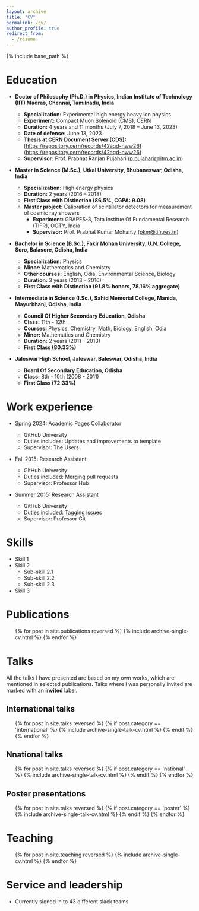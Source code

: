 ```yaml
---
layout: archive
title: "CV"
permalink: /cv/
author_profile: true
redirect_from:
  - /resume
---
```


{% include base_path %}

Education
======
* **Doctor of Philosophy (Ph.D.) in Physics, Indian Institute of Technology (IIT) Madras, Chennai, Tamilnadu, India**  
  * **Specialization:** Experimental high energy heavy ion physics  
  * **Experiment:** Compact Muon Solenoid (CMS), CERN  
  * **Duration:** 4 years and 11 months (July 7, 2018 – June 13, 2023)  
  * **Date of defense:** June 13, 2023  
  * **Thesis at CERN Document Server (CDS):** [https://repository.cern/records/42aqd-nww26](https://repository.cern/records/42aqd-nww26)  
  * **Supervisor:** Prof. Prabhat Ranjan Pujahari ([p.pujahari@iitm.ac.in](mailto:p.pujahari@iitm.ac.in))  

* **Master in Science (M.Sc.), Utkal University, Bhubaneswar, Odisha, India**  
  * **Specialization:** High energy physics
  * **Duration:** 2 years (2016 – 2018)
  * **First Class with Distinction (86.5%, CGPA: 9.08)**
  * **Master project:** Calibration of scintillator detectors for measurement of cosmic ray showers
    * **Experiment:** GRAPES-3, Tata Institue Of Fundamental Research (TIFR), OOTY, India
    * **Supervisor:** Prof. Prabhat Kumar Mohanty ([pkm@tifr.res.in](mailto:pkm@tifr.res.in))

* **Bachelor in Science (B.Sc.), Fakir Mohan University, U.N. College, Soro, Balasore, Odisha, India**
  * **Specialization:** Physics
  * **Minor:** Mathematics and Chemistry
  * **Other courses:** English, Odia, Environmental Science, Biology
  * **Duration:** 3 years (2013 – 2016)
  * **First Class with Distinction (91.8% honors, 78.16% aggregate)**

* **Intermediate in Science (I.Sc.), Sahid Memorial College, Manida, Mayurbhanj, Odisha, India**
  * **Council Of Higher Secondary Education, Odisha**
  * **Class:** 11th - 12th
  * **Courses:** Physics, Chemistry, Math, Biology, English, Odia
  * **Minor:** Mathematics and Chemistry
  * **Duration:** 2 years (2011 – 2013)
  * **First Class (80.33%)**

* **Jaleswar High School, Jaleswar, Baleswar, Odisha, India**
  * **Board Of Secondary Education, Odisha**
  * **Class:** 8th - 10th (2008 - 2011)
  * **First Class (72.33%)**
  
Work experience
======
* Spring 2024: Academic Pages Collaborator
  * GitHub University
  * Duties includes: Updates and improvements to template
  * Supervisor: The Users

* Fall 2015: Research Assistant
  * GitHub University
  * Duties included: Merging pull requests
  * Supervisor: Professor Hub

* Summer 2015: Research Assistant
  * GitHub University
  * Duties included: Tagging issues
  * Supervisor: Professor Git
  
Skills
======
* Skill 1
* Skill 2
  * Sub-skill 2.1
  * Sub-skill 2.2
  * Sub-skill 2.3
* Skill 3

Publications
======
<ul>{% for post in site.publications reversed %}
    {% include archive-single-cv.html %}
  {% endfor %}</ul>
  
Talks
======

All the talks I have presented are based on my own works, which are mentioned in selected publications. Talks where I was personally invited are marked with an **invited** label.

International talks
------
  <ul>{% for post in site.talks reversed %}
   {% if post.category == 'international' %}
     {% include archive-single-talk-cv.html  %}
   {% endif %}
  {% endfor %}</ul>

Nnational talks
------
  <ul>{% for post in site.talks reversed %}
   {% if post.category == 'national' %}
     {% include archive-single-talk-cv.html  %}
   {% endif %}
  {% endfor %}</ul>

Poster presentations
------
  <ul>{% for post in site.talks reversed %}
   {% if post.category == 'poster' %}
     {% include archive-single-talk-cv.html  %}
   {% endif %}
  {% endfor %}</ul>

Teaching
======
  <ul>{% for post in site.teaching reversed %}
    {% include archive-single-cv.html %}
  {% endfor %}</ul>
  
Service and leadership
======
* Currently signed in to 43 different slack teams